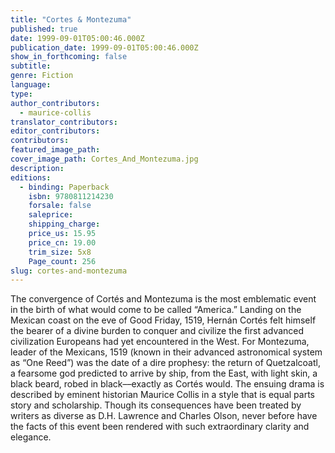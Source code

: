 ```yaml
---
title: "Cortes & Montezuma"
published: true
date: 1999-09-01T05:00:46.000Z
publication_date: 1999-09-01T05:00:46.000Z
show_in_forthcoming: false
subtitle:
genre: Fiction
language:
type:
author_contributors:
  - maurice-collis
translator_contributors:
editor_contributors:
contributors:
featured_image_path:
cover_image_path: Cortes_And_Montezuma.jpg
description:
editions:
  - binding: Paperback
    isbn: 9780811214230
    forsale: false
    saleprice:
    shipping_charge:
    price_us: 15.95
    price_cn: 19.00
    trim_size: 5x8
    Page_count: 256
slug: cortes-and-montezuma
---
```


The convergence of Cortés and Montezuma is the most emblematic event in the birth of what would come to be called “America.” Landing on the Mexican coast on the eve of Good Friday, 1519, Hernán Cortés felt himself the bearer of a divine burden to conquer and civilize the first advanced civilization Europeans had yet encountered in the West. For Montezuma, leader of the Mexicans, 1519 (known in their advanced astronomical system as “One Reed”) was the date of a dire prophesy: the return of Quetzalcoatl, a fearsome god predicted to arrive by ship, from the East, with light skin, a black beard, robed in black––exactly as Cortés would. The ensuing drama is described by eminent historian Maurice Collis in a style that is equal parts story and scholarship. Though its consequences have been treated by writers as diverse as D.H. Lawrence and Charles Olson, never before have the facts of this event been rendered with such extraordinary clarity and elegance.

